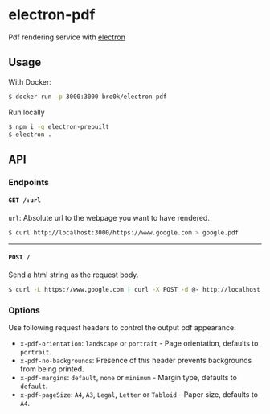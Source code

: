 # electron-pdf

Pdf rendering service with [electron](http://electron.atom.io/)

## Usage

With Docker:

```sh
$ docker run -p 3000:3000 bro0k/electron-pdf
```

Run locally

```sh
$ npm i -g electron-prebuilt
$ electron .
```

## API

### Endpoints

#### `GET /:url`

`url`: Absolute url to the webpage you want to have rendered.

```sh
$ curl http://localhost:3000/https://www.google.com > google.pdf
```

<hr>

#### `POST /`

Send a html string as the request body.

```sh
$ curl -L https://www.google.com | curl -X POST -d @- http://localhost:3000/ > google.pdf
```

### Options

Use following request headers to control the output pdf appearance.

- `x-pdf-orientation`: `landscape` or `portrait` - Page orientation, defaults to `portrait`.
- `x-pdf-no-backgrounds`: Presence of this header prevents backgrounds from being printed.
- `x-pdf-margins`: `default`, `none` or `minimum` - Margin type, defaults to `default`.
- `x-pdf-pageSize`: `A4`, `A3`, `Legal`, `Letter` or `Tabloid` - Paper size, defaults to `A4`.
